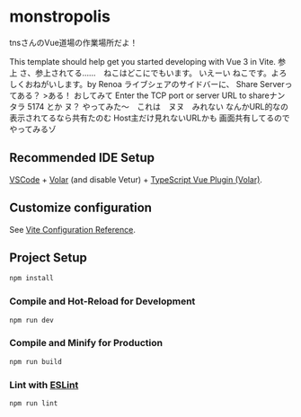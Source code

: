 # monstropolis

tnsさんのVue道場の作業場所だよ！

This template should help get you started developing with Vue 3 in Vite.
参上
さ、参上されてる……　ねこはどこにでもいます。
いえーい
ねこです。よろしくおねがいします。by Renoa
ライブシェアのサイドバーに、 Share Serverってある？ >ある！
おしてみて
Enter the TCP port or server URL to shareナンタラ
5174 とか
ヌ？
やってみた〜　これは　ヌヌ　みれない
なんかURL的なの表示されてるなら共有たのむ
Host主だけ見れないURLかも
画面共有してるのでやってみるゾ


## Recommended IDE Setup

[VSCode](https://code.visualstudio.com/) + [Volar](https://marketplace.visualstudio.com/items?itemName=Vue.volar) (and disable Vetur) + [TypeScript Vue Plugin (Volar)](https://marketplace.visualstudio.com/items?itemName=Vue.vscode-typescript-vue-plugin).

## Customize configuration

See [Vite Configuration Reference](https://vitejs.dev/config/).

## Project Setup

```sh
npm install
```

### Compile and Hot-Reload for Development

```sh
npm run dev
```

### Compile and Minify for Production

```sh
npm run build
```

### Lint with [ESLint](https://eslint.org/)

```sh
npm run lint
```
